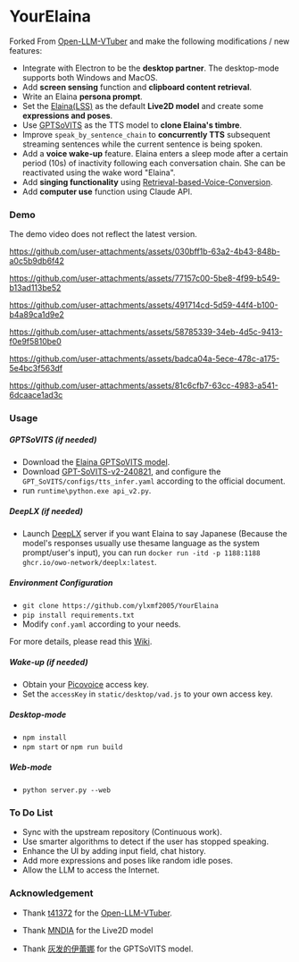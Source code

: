 # YourElaina

Forked From [Open-LLM-VTuber](https://github.com/t41372/Open-LLM-VTuber) and make the following modifications / new features:

- Integrate with Electron to be the **desktop partner**. The desktop-mode supports both Windows and MacOS.
- Add **screen sensing** function and **clipboard content retrieval**.
- Write an Elaina **persona prompt**.
- Set the [Elaina(LSS)](https://www.aplaybox.com/details/model/0MAXIOhAZAUw) as the default **Live2D model** and create some **expressions and poses**.
- Use [GPTSoVITS](https://github.com/RVC-Boss/GPT-SoVITS) as the TTS model to **clone Elaina's timbre**.
- Improve `speak_by_sentence_chain` to **concurrently TTS** subsequent streaming sentences while the current sentence is being spoken.
- Add a **voice wake-up** feature. Elaina enters a sleep mode after a certain period (10s) of inactivity following each conversation chain. She can be reactivated using the wake word "Elaina".
- Add **singing functionality** using [Retrieval-based-Voice-Conversion](https://github.com/RVC-Project/Retrieval-based-Voice-Conversion-WebUI).
- Add **computer use** function using Claude API.

### Demo

The demo video does not reflect the latest version.

https://github.com/user-attachments/assets/030bff1b-63a2-4b43-848b-a0c5b9db6f42

https://github.com/user-attachments/assets/77157c00-5be8-4f99-b549-b13ad113be52


https://github.com/user-attachments/assets/491714cd-5d59-44f4-b100-b4a89ca1d9e2


https://github.com/user-attachments/assets/58785339-34eb-4d5c-9413-f0e9f5810be0


https://github.com/user-attachments/assets/badca04a-5ece-478c-a175-5e4bc3f563df


https://github.com/user-attachments/assets/81c6cfb7-63cc-4983-a541-6dcaace1ad3c

### Usage

##### GPTSoVITS (if needed)
- Download the [Elaina GPTSoVITS model](https://www.bilibili.com/video/BV1Df421m7bm/).
- Download [GPT-SoVITS-v2-240821](https://github.com/RVC-Boss/GPT-SoVITS/releases/tag/20240821v2), and configure the `GPT_SoVITS/configs/tts_infer.yaml` according to the official document.
- run `runtime\python.exe api_v2.py`. 

##### DeepLX (if needed)
- Launch [DeepLX](https://github.com/OwO-Network/DeepLX) server if you want Elaina to say Japanese (Because the model's responses usually use thesame language as the system prompt/user's input), you can run `docker run -itd -p 1188:1188  ghcr.io/owo-network/deeplx:latest`.

##### Environment Configuration
- `git clone https://github.com/ylxmf2005/YourElaina` 
- `pip install requirements.txt` 
- Modify `conf.yaml` according to your needs.

For more details, please read this [Wiki](https://github.com/t41372/Open-LLM-VTuber).

##### Wake-up (if needed)
- Obtain your [Picovoice](https://console.picovoice.ai/) access key.
- Set the `accessKey` in `static/desktop/vad.js` to your own access key.

##### Desktop-mode
- `npm install`
- `npm start` or `npm run build`

##### Web-mode
- `python server.py --web`


### To Do List
- Sync with the upstream repository (Continuous work).
- Use smarter algorithms to detect if the user has stopped speaking.
- Enhance the UI by adding input field, chat history.
- Add more expressions and poses like random idle poses. 
- Allow the LLM to access the Internet.


### Acknowledgement

- Thank [t41372](https://github.com/t41372)  for the  [Open-LLM-VTuber](https://github.com/t41372/Open-LLM-VTuber).

- Thank [MNDIA](https://www.aplaybox.com/details/model/0MAXIOhAZAUw) for the Live2D model

- Thank [灰发的伊蕾娜](https://www.bilibili.com/video/BV1Df421m7bm/) for the GPTSoVITS model.

